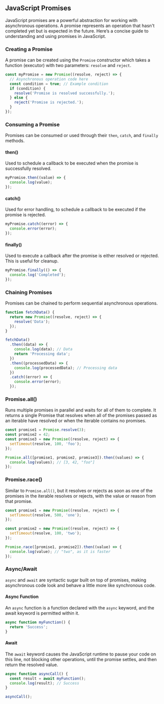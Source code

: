 ## JavaScript Promises

JavaScript promises are a powerful abstraction for working with asynchronous operations. A promise represents an operation that hasn't completed yet but is expected in the future. Here’s a concise guide to understanding and using promises in JavaScript.

### Creating a Promise

A promise can be created using the `Promise` constructor which takes a function (executor) with two parameters: `resolve` and `reject`.

```javascript
const myPromise = new Promise((resolve, reject) => {
  // Asynchronous operation code here
  const condition = true; // Example condition
  if (condition) {
    resolve('Promise is resolved successfully.');
  } else {
    reject('Promise is rejected.');
  }
});
```

### Consuming a Promise

Promises can be consumed or used through their `then`, `catch`, and `finally` methods.

#### then()

Used to schedule a callback to be executed when the promise is successfully resolved.

```javascript
myPromise.then((value) => {
  console.log(value);
});
```

#### catch()

Used for error handling, to schedule a callback to be executed if the promise is rejected.

```javascript
myPromise.catch((error) => {
  console.error(error);
});
```

#### finally()

Used to execute a callback after the promise is either resolved or rejected. This is useful for cleanup.

```javascript
myPromise.finally(() => {
  console.log('Completed');
});
```

### Chaining Promises

Promises can be chained to perform sequential asynchronous operations.

```javascript
function fetchData() {
  return new Promise((resolve, reject) => {
    resolve('Data');
  });
}

fetchData()
  .then((data) => {
    console.log(data); // Data
    return 'Processing data';
  })
  .then((processedData) => {
    console.log(processedData); // Processing data
  })
  .catch((error) => {
    console.error(error);
  });
```

### Promise.all()

Runs multiple promises in parallel and waits for all of them to complete. It returns a single Promise that resolves when all of the promises passed as an iterable have resolved or when the iterable contains no promises.

```javascript
const promise1 = Promise.resolve(3);
const promise2 = 42;
const promise3 = new Promise((resolve, reject) => {
  setTimeout(resolve, 100, 'foo');
});

Promise.all([promise1, promise2, promise3]).then((values) => {
  console.log(values); // [3, 42, "foo"]
});
```

### Promise.race()

Similar to `Promise.all()`, but it resolves or rejects as soon as one of the promises in the iterable resolves or rejects, with the value or reason from that promise.

```javascript
const promise1 = new Promise((resolve, reject) => {
  setTimeout(resolve, 500, 'one');
});

const promise2 = new Promise((resolve, reject) => {
  setTimeout(resolve, 100, 'two');
});

Promise.race([promise1, promise2]).then((value) => {
  console.log(value); // "two", as it is faster
});
```

### Async/Await

`async` and `await` are syntactic sugar built on top of promises, making asynchronous code look and behave a little more like synchronous code.

#### Async Function

An `async` function is a function declared with the `async` keyword, and the await keyword is permitted within it.

```javascript
async function myFunction() {
  return 'Success';
}
```

#### Await

The `await` keyword causes the JavaScript runtime to pause your code on this line, not blocking other operations, until the promise settles, and then return the resolved value.

```javascript
async function asyncCall() {
  const result = await myFunction();
  console.log(result); // Success
}

asyncCall();
```